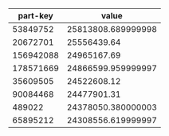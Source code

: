 | part-key  | value              |
| --------- | ------------------ |
| 53849752  | 25813808.689999998 |
| 20672701  | 25556439.64        |
| 156942088 | 24965167.69        |
| 178571669 | 24866599.959999997 |
| 35609505  | 24522608.12        |
| 90084468  | 24477901.31        |
| 489022    | 24378050.380000003 |
| 65895212  | 24308556.619999997 |
